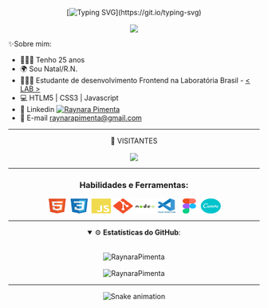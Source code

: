 <div align="center"> 
    
[![Typing SVG](https://readme-typing-svg.herokuapp.com?font=&duration=5100&color=2AF7BC&center=true&vCenter=true&multiline=true&width=500&height=60&lines=OI%2C+MEU+NOME+%C3%89+RAYNARA+PIMENTA;BEM+VINDA(O)+AO+MEU+GITHUB+(%E2%97%8F'%E2%97%A1'%E2%97%8F)++)](https://git.io/typing-svg)
<p align="center"><img align="center" width="150" src="https://user-images.githubusercontent.com/97410639/163209397-21b6016d-26a2-4dea-a7ed-7aaa4987f59e.png" /></p> 
  
</div>

✨Sobre mim:

- 🙆🏽‍♂️ Tenho 25 anos
- 🌍 Sou Natal/R.N.
- 👩🏽‍💻 Estudante de desenvolvimento Frontend na Laboratória Brasil -  [ < LAB > ](https://pages.github.com/)
- 💻 HTLM5 | CSS3 | Javascript 
- 📱 Linkedin <a  align="center" href="https://www.linkedin.com/in/raynara-pimenta/" target="blank"><img src="https://img.shields.io/badge/LinkedIn-0077B5?style=for-the-badge&logo=linkedin&logoColor=white" alt="Raynara Pimenta"></a> 
- 📧 E-mail raynarapimenta@gmail.com 

---

<div>
<p align= "center"> 👥 VISITANTES</p> 
<p align="center"><img align="center" src="https://profile-counter.glitch.me/{RaynaraPimenta}/count.svg" /></p> 

---

<h3 align="center"><b>Habilidades e Ferramentas:</b></h3>

<div style="display: inline_block" align="center">

  <img align="center"  alt="HTML" height="30" width="40" src="https://raw.githubusercontent.com/devicons/devicon/master/icons/html5/html5-original.svg">
  <img align="center"  alt="CSS" height="30" width="40" src="https://raw.githubusercontent.com/devicons/devicon/master/icons/css3/css3-original.svg">  
  <img align="center"  alt="JavaScript" height="30" width="40" src="https://raw.githubusercontent.com/devicons/devicon/master/icons/javascript/javascript-plain.svg">
  <img align="center"  alt="Git" height="30" width="40" src="https://raw.githubusercontent.com/devicons/devicon/master/icons/git/git-original.svg">
  <img align="center" alt="Node.js" height="30" width="40"     src="https://raw.githubusercontent.com/devicons/devicon/2ae2a900d2f041da66e950e4d48052658d850630/icons/nodejs/nodejs-original-wordmark.svg"> 
  <img align="center" alt="Visual Code" height="30" width="40" src="https://raw.githubusercontent.com/devicons/devicon/2ae2a900d2f041da66e950e4d48052658d850630/icons/vscode/vscode-original-wordmark.svg">  
  <img align="center"  alt="Figma" height="30" width="40" src="https://raw.githubusercontent.com/devicons/devicon/master/icons/figma/figma-original.svg">
  <img align="center" alt="Canva" height="30" width="40" src="https://raw.githubusercontent.com/devicons/devicon/2ae2a900d2f041da66e950e4d48052658d850630/icons/canva/canva-original.svg"> 
</div>

---

<details open align="center">
  <br>
    <summary>⚙ <b>Estatísticas do GitHub</b>: </summary>
<!-- <p align="center"><img align="center" src="https://github-readme-stats.vercel.app/api/top-langs?username=RaynaraPimenta&show_icons=true&locale=pt-br&layout=compact&theme=tokyonight" alt="RaynaraPimenta" width="495"/></p> -->

<p align="center"><img align="center" src="https://github-readme-stats.vercel.app/api?username=RaynaraPimenta&show_icons=true&locale=pt-br&theme=radical" alt="RaynaraPimenta" /></p>

<p align="center"><img align="center" src="https://github-readme-streak-stats.herokuapp.com/?user=RaynaraPimenta&theme=tokyonight" alt="RaynaraPimenta" /></p>

---
![Snake animation](https://github.com/RaynaraPimenta/RaynaraPimenta/blob/output/github-contribution-grid-snake.svg)
